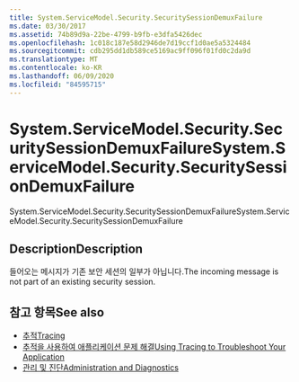 ```yaml
---
title: System.ServiceModel.Security.SecuritySessionDemuxFailure
ms.date: 03/30/2017
ms.assetid: 74b89d9a-22be-4799-b9fb-e3dfa5426dec
ms.openlocfilehash: 1c018c187e58d2946de7d19ccf1d0ae5a5324484
ms.sourcegitcommit: cdb295dd1db589ce5169ac9ff096f01fd0c2da9d
ms.translationtype: MT
ms.contentlocale: ko-KR
ms.lasthandoff: 06/09/2020
ms.locfileid: "84595715"
---
```

# <a name="systemservicemodelsecuritysecuritysessiondemuxfailure"></a><span data-ttu-id="11310-102">System.ServiceModel.Security.SecuritySessionDemuxFailure</span><span class="sxs-lookup"><span data-stu-id="11310-102">System.ServiceModel.Security.SecuritySessionDemuxFailure</span></span>
<span data-ttu-id="11310-103">System.ServiceModel.Security.SecuritySessionDemuxFailure</span><span class="sxs-lookup"><span data-stu-id="11310-103">System.ServiceModel.Security.SecuritySessionDemuxFailure</span></span>  
  
## <a name="description"></a><span data-ttu-id="11310-104">Description</span><span class="sxs-lookup"><span data-stu-id="11310-104">Description</span></span>  
 <span data-ttu-id="11310-105">들어오는 메시지가 기존 보안 세션의 일부가 아닙니다.</span><span class="sxs-lookup"><span data-stu-id="11310-105">The incoming message is not part of an existing security session.</span></span>  
  
## <a name="see-also"></a><span data-ttu-id="11310-106">참고 항목</span><span class="sxs-lookup"><span data-stu-id="11310-106">See also</span></span>

- [<span data-ttu-id="11310-107">추적</span><span class="sxs-lookup"><span data-stu-id="11310-107">Tracing</span></span>](index.md)
- [<span data-ttu-id="11310-108">추적을 사용하여 애플리케이션 문제 해결</span><span class="sxs-lookup"><span data-stu-id="11310-108">Using Tracing to Troubleshoot Your Application</span></span>](using-tracing-to-troubleshoot-your-application.md)
- [<span data-ttu-id="11310-109">관리 및 진단</span><span class="sxs-lookup"><span data-stu-id="11310-109">Administration and Diagnostics</span></span>](../index.md)
